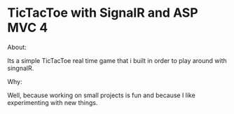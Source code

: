 TicTacToe with SignalR and ASP MVC 4
================

About:

  Its a simple TicTacToe real time game that i built in order to play around with singnalR.
  
Why:

  Well, because working on small projects is fun and because I like experimenting with new things.
